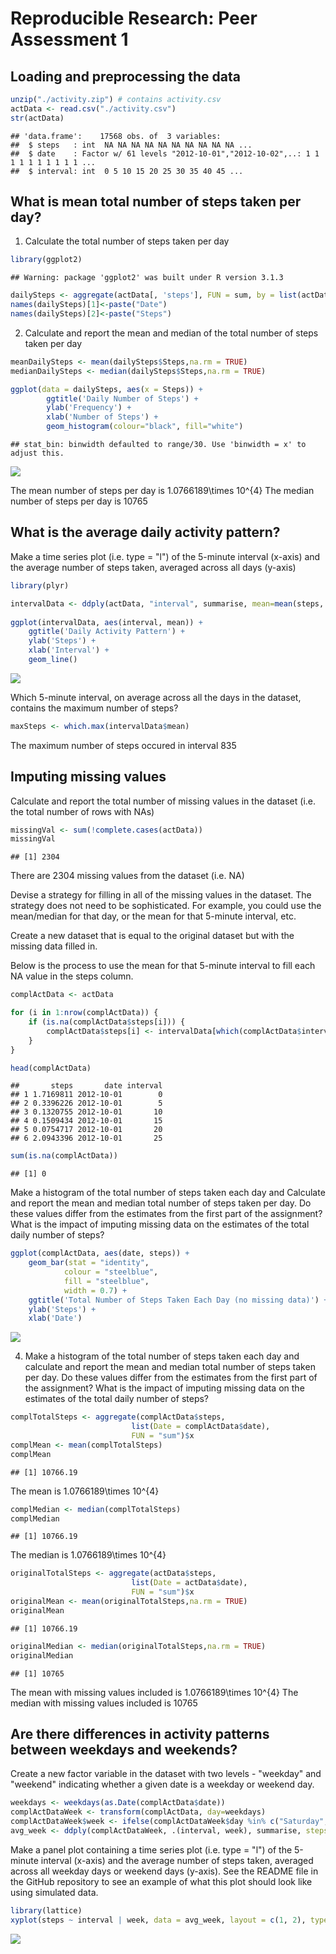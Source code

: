 # Reproducible Research: Peer Assessment 1

## Loading and preprocessing the data


```r
unzip("./activity.zip") # contains activity.csv
actData <- read.csv("./activity.csv")
str(actData)
```

```
## 'data.frame':	17568 obs. of  3 variables:
##  $ steps   : int  NA NA NA NA NA NA NA NA NA NA ...
##  $ date    : Factor w/ 61 levels "2012-10-01","2012-10-02",..: 1 1 1 1 1 1 1 1 1 1 ...
##  $ interval: int  0 5 10 15 20 25 30 35 40 45 ...
```

## What is mean total number of steps taken per day?

1. Calculate the total number of steps taken per day


```r
library(ggplot2)
```

```
## Warning: package 'ggplot2' was built under R version 3.1.3
```

```r
dailySteps <- aggregate(actData[, 'steps'], FUN = sum, by = list(actData$date))
names(dailySteps)[1]<-paste("Date")
names(dailySteps)[2]<-paste("Steps")
```

2. Calculate and report the mean and median of the total number of steps taken per day


```r
meanDailySteps <- mean(dailySteps$Steps,na.rm = TRUE)
medianDailySteps <- median(dailySteps$Steps,na.rm = TRUE)

ggplot(data = dailySteps, aes(x = Steps)) + 
        ggtitle('Daily Number of Steps') + 
        ylab('Frequency') + 
        xlab('Number of Steps') + 
        geom_histogram(colour="black", fill="white")
```

```
## stat_bin: binwidth defaulted to range/30. Use 'binwidth = x' to adjust this.
```

![](PA1_template_files/figure-html/unnamed-chunk-2-1.png) 

The mean number of steps per day is 1.0766189\times 10^{4}
The median number of steps per day is 10765

## What is the average daily activity pattern?

Make a time series plot (i.e. type = "l") of the 5-minute interval (x-axis) and the average number of steps taken, averaged across all days (y-axis)


```r
library(plyr)

intervalData <- ddply(actData, "interval", summarise, mean=mean(steps, na.rm=TRUE))
                        
ggplot(intervalData, aes(interval, mean)) + 
    ggtitle('Daily Activity Pattern') + 
    ylab('Steps') +
    xlab('Interval') +
    geom_line() 
```

![](PA1_template_files/figure-html/unnamed-chunk-3-1.png) 

Which 5-minute interval, on average across all the days in the dataset, contains the maximum number of steps?


```r
maxSteps <- which.max(intervalData$mean)
```

The maximum number of steps occured in interval  835


## Imputing missing values

Calculate and report the total number of missing values in the dataset (i.e. the total number of rows with NAs)


```r
missingVal <- sum(!complete.cases(actData))
missingVal
```

```
## [1] 2304
```

There are 2304 missing values from the dataset (i.e. NA)

Devise a strategy for filling in all of the missing values in the dataset. The strategy does not need to be sophisticated. For example, you could use the mean/median for that day, or the mean for that 5-minute interval, etc.

Create a new dataset that is equal to the original dataset but with the missing data filled in.

Below is the process to use the mean for that 5-minute interval to fill each NA value in the steps column.


```r
complActData <- actData 

for (i in 1:nrow(complActData)) {
    if (is.na(complActData$steps[i])) {
        complActData$steps[i] <- intervalData[which(complActData$interval[i] == intervalData$interval), ]$mean
    }
}

head(complActData)
```

```
##       steps       date interval
## 1 1.7169811 2012-10-01        0
## 2 0.3396226 2012-10-01        5
## 3 0.1320755 2012-10-01       10
## 4 0.1509434 2012-10-01       15
## 5 0.0754717 2012-10-01       20
## 6 2.0943396 2012-10-01       25
```

```r
sum(is.na(complActData))
```

```
## [1] 0
```

Make a histogram of the total number of steps taken each day and Calculate and report the mean and median total number of steps taken per day. Do these values differ from the estimates from the first part of the assignment? What is the impact of imputing missing data on the estimates of the total daily number of steps?


```r
ggplot(complActData, aes(date, steps)) + 
    geom_bar(stat = "identity",
            colour = "steelblue",
            fill = "steelblue",
            width = 0.7) + 
    ggtitle('Total Number of Steps Taken Each Day (no missing data)') + 
    ylab('Steps') +
    xlab('Date')
```

![](PA1_template_files/figure-html/unnamed-chunk-7-1.png) 

4. Make a histogram of the total number of steps taken each day and calculate and report the mean and median total number of steps taken per day. Do these values differ from the estimates from the first part of the assignment? What is the impact of imputing missing data on the estimates of the total daily number of steps?


```r
complTotalSteps <- aggregate(complActData$steps, 
                           list(Date = complActData$date), 
                           FUN = "sum")$x
complMean <- mean(complTotalSteps)
complMean
```

```
## [1] 10766.19
```

The mean is 1.0766189\times 10^{4}


```r
complMedian <- median(complTotalSteps)
complMedian
```

```
## [1] 10766.19
```

The median is 1.0766189\times 10^{4}


```r
originalTotalSteps <- aggregate(actData$steps, 
                           list(Date = actData$date), 
                           FUN = "sum")$x         
originalMean <- mean(originalTotalSteps,na.rm = TRUE)
originalMean
```

```
## [1] 10766.19
```

```r
originalMedian <- median(originalTotalSteps,na.rm = TRUE)
originalMedian
```

```
## [1] 10765
```

The mean with missing values included is 1.0766189\times 10^{4}
The median with missing values included is 10765


## Are there differences in activity patterns between weekdays and weekends?

Create a new factor variable in the dataset with two levels - "weekday" and "weekend" indicating whether a given date is a weekday or weekend day.


```r
weekdays <- weekdays(as.Date(complActData$date))
complActDataWeek <- transform(complActData, day=weekdays)
complActDataWeek$week <- ifelse(complActDataWeek$day %in% c("Saturday", "Sunday"),"weekend", "weekday")
avg_week <- ddply(complActDataWeek, .(interval, week), summarise, steps=mean(steps))
```

Make a panel plot containing a time series plot (i.e. type = "l") of the 5-minute interval (x-axis) and the average number of steps taken, averaged across all weekday days or weekend days (y-axis). See the README file in the GitHub repository to see an example of what this plot should look like using simulated data.


```r
library(lattice)
xyplot(steps ~ interval | week, data = avg_week, layout = c(1, 2), type="l")       
```

![](PA1_template_files/figure-html/unnamed-chunk-12-1.png) 
